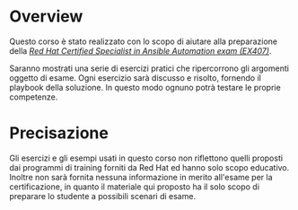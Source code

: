 # Overview

Questo corso è stato realizzato con lo scopo di aiutare alla preparazione della _[Red Hat Certified Specialist in Ansible Automation exam (EX407)](https://www.redhat.com/en/services/training/ex407-red-hat-certified-specialist-in-ansible-automation-exam)_.

Saranno mostrati una serie di esercizi pratici che ripercorrono gli argomenti oggetto di esame. Ogni esercizio sarà discusso e risolto, fornendo il playbook della soluzione. In questo modo ognuno potrà testare le proprie competenze.

# Precisazione

Gli esercizi e gli esempi usati in questo corso non riflettono quelli proposti dai programmi di training forniti da Red Hat ed hanno solo scopo educativo. Inoltre non sarà fornita nessuna informazione in merito all'esame per la certificazione, in quanto il materiale qui proposto ha il solo scopo di preparare lo studente a possibili scenari di esame.